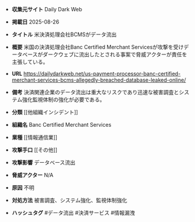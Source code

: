 - **収集元サイト**
Daily Dark Web

- **掲載日**
2025-08-26

- **タイトル**
米決済処理会社BCMSがデータ流出

- **概要**
米国の決済処理会社Banc Certified Merchant Servicesが攻撃を受けデータベースがダークウェブに流出したとされる事案で脅威アクターが責任を主張している。

- **URL**
https://dailydarkweb.net/us-payment-processor-banc-certified-merchant-services-bcms-allegedly-breached-database-leaked-online/

- **備考**
決済関連企業のデータ流出は重大なリスクであり迅速な被害調査とシステム強化監視体制の強化が必要である。

- **分類**
[[他組織インシデント]]

- **組織名**
Banc Certified Merchant Services

- **業種**
[[情報通信業]]

- **攻撃手口**
[[その他]]

- **攻撃影響**
データベース流出

- **脅威アクター**
N/A

- **原因**
不明

- **対処方法**
被害調査、システム強化、監視体制強化

- **ハッシュタグ**
#データ流出 #決済サービス #情報漏洩
